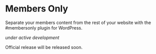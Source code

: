 # Members Only
Separate your members content from the rest of your website with the #membersonly plugin for WordPress.

*under active development*

Official release will be released soon.